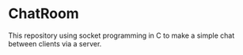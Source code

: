 # ChatRoom
This repository using socket programming in C to make a simple chat between clients via a server.

